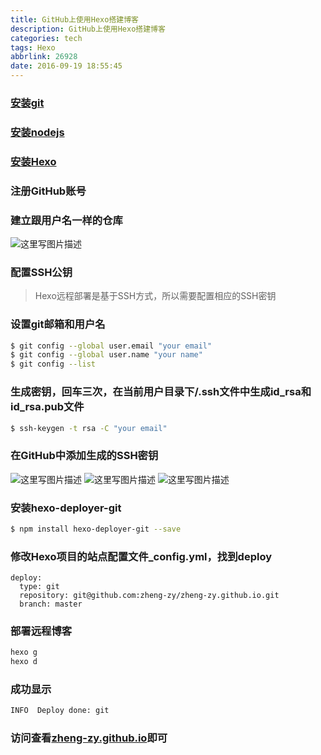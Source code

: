 ```yaml
---
title: GitHub上使用Hexo搭建博客
description: GitHub上使用Hexo搭建博客
categories: tech 
tags: Hexo
abbrlink: 26928
date: 2016-09-19 18:55:45
---
```

<!-- more -->
### [安装git](https://git-scm.com/downloads/)
### [安装nodejs](http://nodejs.cn/)
### [安装Hexo](https://hexo.io/zh-cn/docs/)

### 注册GitHub账号
### 建立跟用户名一样的仓库
![这里写图片描述](http://odr4ba8oz.bkt.clouddn.com/image/hexo/1.png)
### 配置SSH公钥
> Hexo远程部署是基于SSH方式，所以需要配置相应的SSH密钥
	
### 设置git邮箱和用户名

```bash
$ git config --global user.email "your email"
$ git config --global user.name "your name"
$ git config --list
```
	
### 生成密钥，回车三次，在当前用户目录下/.ssh文件中生成id_rsa和id_rsa.pub文件

```bash
$ ssh-keygen -t rsa -C "your email"
```
	
### 在GitHub中添加生成的SSH密钥
![这里写图片描述](http://odr4ba8oz.bkt.clouddn.com/image/hexo/2.png)
![这里写图片描述](http://odr4ba8oz.bkt.clouddn.com/image/hexo/3.png)
![这里写图片描述](http://odr4ba8oz.bkt.clouddn.com/image/hexo/4.png)
### 安装hexo-deployer-git

```bash
$ npm install hexo-deployer-git --save
```

### 修改Hexo项目的站点配置文件_config.yml，找到deploy

```
deploy:
  type: git
  repository: git@github.com:zheng-zy/zheng-zy.github.io.git
  branch: master
```
	
### 部署远程博客

```bash
hexo g
hexo d
```
	
### 成功显示
	
```bash
INFO  Deploy done: git
```

### 访问查看[zheng-zy.github.io](http://zheng-zy.github.io/)即可
